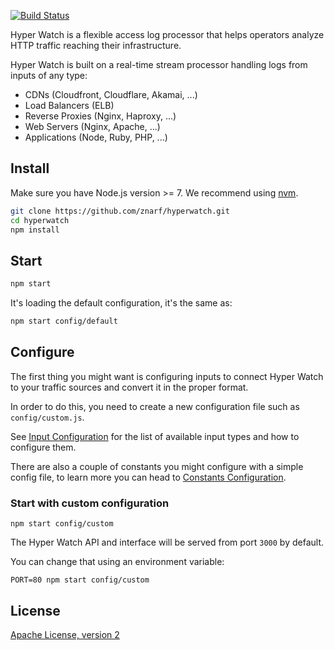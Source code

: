 [![Build Status](https://travis-ci.org/znarf/hyperwatch.svg?branch=master)](https://travis-ci.org/znarf/hyperwatch)

Hyper Watch is a flexible access log processor that helps operators analyze HTTP traffic reaching their infrastructure.

Hyper Watch is built on a real-time stream processor handling logs from inputs of any type:

- CDNs (Cloudfront, Cloudflare, Akamai, ...)
- Load Balancers (ELB)
- Reverse Proxies (Nginx, Haproxy, ...)
- Web Servers (Nginx, Apache, ...)
- Applications (Node, Ruby, PHP, ...)

## Install

Make sure you have Node.js version >= 7. We recommend using [nvm](https://github.com/creationix/nvm).

```bash
git clone https://github.com/znarf/hyperwatch.git
cd hyperwatch
npm install
```

## Start

```bash
npm start
```

It's loading the default configuration, it's the same as:

```bash
npm start config/default
```

## Configure

The first thing you might want is configuring inputs to connect Hyper Watch to your traffic sources and convert it in the proper format.

In order to do this, you need to create a new configuration file such as `config/custom.js`.

See [Input Configuration](./docs/input.md) for the list of available input types and how to configure them.

There are also a couple of constants you might configure with a simple config file, to learn more you can head to [Constants Configuration](./docs/configuration.md).

### Start with custom configuration

```shell
npm start config/custom
```

The Hyper Watch API and interface will be served from port `3000` by default.

You can change that using an environment variable:

```shell
PORT=80 npm start config/custom
```

## License

[Apache License, version 2](LICENSE)
